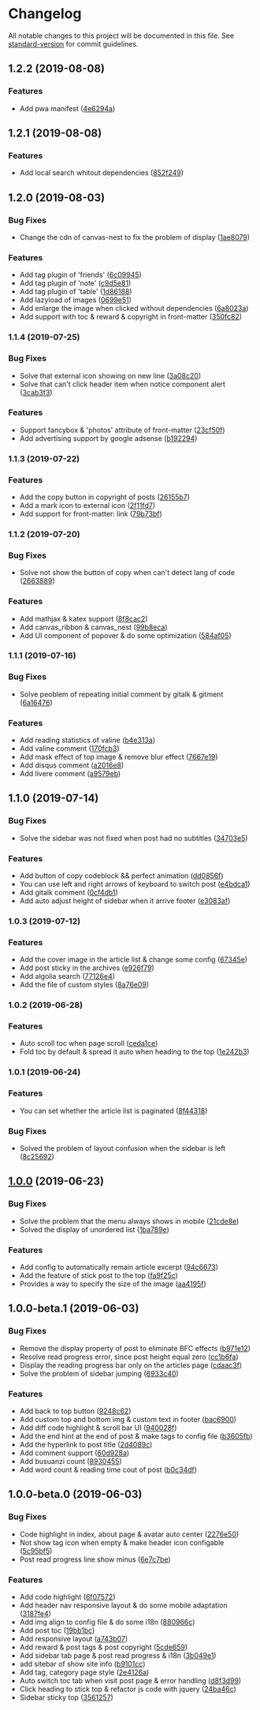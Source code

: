 # Changelog

All notable changes to this project will be documented in this file. See [standard-version](https://github.com/conventional-changelog/standard-version) for commit guidelines.

## 1.2.2 (2019-08-08)

### Features

* Add pwa manifest ([4e6294a](https://github.com/liuyib/hexo-theme-stun/commit/4e6294a))

## 1.2.1 (2019-08-08)

### Features

* Add local search whitout dependencies ([852f249](https://github.com/liuyib/hexo-theme-stun/commit/852f249))

## 1.2.0 (2019-08-03)

### Bug Fixes

* Change the cdn of canvas-nest to fix the problem of display ([1ae8079](https://github.com/liuyib/hexo-theme-stun/commit/1ae8079))

### Features

* Add tag plugin of 'friends' ([6c09945](https://github.com/liuyib/hexo-theme-stun/commit/6c09945))
* Add tag plugin of 'note' ([c9d5e81](https://github.com/liuyib/hexo-theme-stun/commit/c9d5e81))
* Add tag plugin of 'table' ([1d86188](https://github.com/liuyib/hexo-theme-stun/commit/1d86188))
* Add lazyload of images ([0699e51](https://github.com/liuyib/hexo-theme-stun/commit/0699e51))
* Add enlarge the image when clicked without dependencies ([6a8023a](https://github.com/liuyib/hexo-theme-stun/commit/6a8023a))
* Add support with toc & reward & copyright in front-matter ([350fc82](https://github.com/liuyib/hexo-theme-stun/commit/350fc82))

### 1.1.4 (2019-07-25)

### Bug Fixes

* Solve that external icon showing on new line ([3a08c20](https://github.com/liuyib/hexo-theme-stun/commit/3a08c20))
* Solve that can't click header item when notice component alert ([3cab3f3](https://github.com/liuyib/hexo-theme-stun/commit/3cab3f3))

### Features

* Support fancybox & 'photos' attribute of front-matter ([23cf50f](https://github.com/liuyib/hexo-theme-stun/commit/23cf50f))
* Add advertising support by google adsense ([b192294](https://github.com/liuyib/hexo-theme-stun/commit/b192294))

### 1.1.3 (2019-07-22)

### Features

* Add the copy button in copyright of posts ([26155b7](https://github.com/liuyib/hexo-theme-stun/commit/26155b7))
* Add a mark icon to external icon ([2f11fd7](https://github.com/liuyib/hexo-theme-stun/commit/2f11fd7))
* Add support for front-matter: link ([79b73bf](https://github.com/liuyib/hexo-theme-stun/commit/79b73bf))

### 1.1.2 (2019-07-20)

### Bug Fixes

* Solve not show the button of copy when can't detect lang of code ([2663889](https://github.com/liuyib/hexo-theme-stun/commit/2663889))

### Features

* Add mathjax & katex support ([8f8cac2](https://github.com/liuyib/hexo-theme-stun/commit/8f8cac2))
* Add canvas_ribbon & canvas_nest ([99b8eca](https://github.com/liuyib/hexo-theme-stun/commit/99b8eca))
* Add UI component of popover & do some optimization ([584af05](https://github.com/liuyib/hexo-theme-stun/commit/584af05))

### 1.1.1 (2019-07-16)

### Bug Fixes

* Solve peoblem of repeating initial comment by gitalk & gitment ([6a16476](https://github.com/liuyib/hexo-theme-stun/commit/6a16476))

### Features

* Add reading statistics of valine ([b4e313a](https://github.com/liuyib/hexo-theme-stun/commit/b4e313a))
* Add valine comment ([170fcb3](https://github.com/liuyib/hexo-theme-stun/commit/170fcb3))
* Add mask effect of top image & remove blur effect ([7667e19](https://github.com/liuyib/hexo-theme-stun/commit/7667e19))
* Add disqus comment ([a2016e8](https://github.com/liuyib/hexo-theme-stun/commit/a2016e8))
* Add livere comment ([a9579eb](https://github.com/liuyib/hexo-theme-stun/commit/a9579eb))

## 1.1.0 (2019-07-14)

### Bug Fixes

* Solve the sidebar was not fixed when post had no subtitles ([34703e5](https://github.com/liuyib/hexo-theme-stun/commit/34703e5))

### Features

* Add button of copy codeblock && perfect animation ([dd0856f](https://github.com/liuyib/hexo-theme-stun/commit/dd0856f))
* You can use left and right arrows of keyboard to switch post ([e4bdca1](https://github.com/liuyib/hexo-theme-stun/commit/e4bdca1))
* Add gitalk comment ([0cf4db1](https://github.com/liuyib/hexo-theme-stun/commit/0cf4db1))
* Add auto adjust height of sidebar when it arrive footer ([e3083af](https://github.com/liuyib/hexo-theme-stun/commit/e3083af))

### 1.0.3 (2019-07-12)

### Features

* Add the cover image in the article list & change some config ([67345e](https://github.com/liuyib/hexo-theme-stun/commit/67345e7d7fb2d4685fd6283aae308aff355d93d7))
* Add post sticky in the archives ([e926f79](https://github.com/liuyib/hexo-theme-stun/commit/e926f79))
* Add algolia search ([77126e4](https://github.com/liuyib/hexo-theme-stun/commit/77126e4))
* Add the file of custom styles ([8a76e09](https://github.com/liuyib/hexo-theme-stun/commit/8a76e09))

### 1.0.2 (2019-06-28)

### Features

* Auto scroll toc when page scroll ([ceda1ce](https://github.com/liuyib/hexo-theme-stun/commit/ceda1ce))
* Fold toc by default & spread it auto when heading to the top ([1e242b3](https://github.com/liuyib/hexo-theme-stun/commit/1e242b3))

### 1.0.1 (2019-06-24)

### Features

* You can set whether the article list is paginated ([8f44318](https://github.com/liuyib/hexo-theme-stun/commit/8f44318))

### Bug Fixes

* Solved the problem of layout confusion when the sidebar is left ([8c25692](https://github.com/liuyib/hexo-theme-stun/commit/8c25692))

## [1.0.0](https://github.com/liuyib/hexo-theme-stun/compare/v1.0.0-beta.0...v1.0.0) (2019-06-23)

### Bug Fixes

* Solve the problem that the menu always shows in mobile ([21cde8e](https://github.com/liuyib/hexo-theme-stun/commit/21cde8e))
* Solved the display of unordered list ([1ba789e](https://github.com/liuyib/hexo-theme-stun/commit/1ba789e))

### Features

* Add config to automatically remain article excerpt ([94c6673](https://github.com/liuyib/hexo-theme-stun/commit/94c6673))
* Add the feature of stick post to the top ([fa9f25c](https://github.com/liuyib/hexo-theme-stun/commit/fa9f25c))
* Provides a way to specify the size of the image ([aa4195f](https://github.com/liuyib/hexo-theme-stun/commit/aa4195f))

## 1.0.0-beta.1 (2019-06-03)

### Bug Fixes

* Remove the display property of post to eliminate BFC effects ([b971e12](https://github.com/liuyib/hexo-theme-stun/commit/b971e12))
* Resolve read progress error, since post height equal zero ([cc1b6fa](https://github.com/liuyib/hexo-theme-stun/commit/cc1b6fa))
* Display the reading progress bar only on the articles page ([cdaac3f](https://github.com/liuyib/hexo-theme-stun/commit/cdaac3f))
* Solve the problem of sidebar jumping ([6933c40](https://github.com/liuyib/hexo-theme-stun/commit/6933c40))

### Features

* Add back to top button ([9248c62](https://github.com/liuyib/hexo-theme-stun/commit/9248c62))
* Add custom top and bottom img & custom text in footer ([bac6900](https://github.com/liuyib/hexo-theme-stun/commit/bac6900))
* Add diff code highlight & scroll bar UI ([940028f](https://github.com/liuyib/hexo-theme-stun/commit/940028f))
* Add the end hint at the end of post & make tags to config file ([b3605fb](https://github.com/liuyib/hexo-theme-stun/commit/b3605fb))
* Add the hyperlink to post title ([2d4089c](https://github.com/liuyib/hexo-theme-stun/commit/2d4089c))
* Add comment support ([60d928a](https://github.com/liuyib/hexo-theme-stun/commit/60d928a))
* Add busuanzi count ([8930455](https://github.com/liuyib/hexo-theme-stun/commit/8930455))
* Add word count & reading time cout of post ([b0c34df](https://github.com/liuyib/hexo-theme-stun/commit/b0c34df))

## 1.0.0-beta.0 (2019-06-03)

### Bug Fixes

* Code highlight in index, about page & avatar auto center ([2276e50](https://github.com/liuyib/hexo-theme-stun/commit/2276e50))
* Not show tag icon when empty & make header icon configable ([5c95bf5](https://github.com/liuyib/hexo-theme-stun/commit/5c95bf5))
* Post read progress line show minus ([6e7c7be](https://github.com/liuyib/hexo-theme-stun/commit/6e7c7be))

### Features

* Add code highlight ([6f07572](https://github.com/liuyib/hexo-theme-stun/commit/6f07572))
* Add header nav responsive layout & do some mobile adaptation ([3187fe4](https://github.com/liuyib/hexo-theme-stun/commit/3187fe4))
* Add img align to config file & do some i18n ([880966c](https://github.com/liuyib/hexo-theme-stun/commit/880966c))
* Add post toc ([19bb1bc](https://github.com/liuyib/hexo-theme-stun/commit/19bb1bc))
* Add responsive layout ([a743b07](https://github.com/liuyib/hexo-theme-stun/commit/a743b07))
* Add reward & post tags & post copyright ([5cde659](https://github.com/liuyib/hexo-theme-stun/commit/5cde659))
* Add sidebar tab page & post read progress & i18n ([3b049e1](https://github.com/liuyib/hexo-theme-stun/commit/3b049e1))
* add sitebar of show site info ([b9101cc](https://github.com/liuyib/hexo-theme-stun/commit/b9101cc))
* Add tag, category page style ([2e4126a](https://github.com/liuyib/hexo-theme-stun/commit/2e4126a))
* Auto switch toc tab when visit post page & error handling ([d8f3d99](https://github.com/liuyib/hexo-theme-stun/commit/d8f3d99))
* Click heading to stick top & refactor js code with jquery ([24ba46c](https://github.com/liuyib/hexo-theme-stun/commit/24ba46c))
* Sidebar sticky top ([3561257](https://github.com/liuyib/hexo-theme-stun/commit/3561257))
